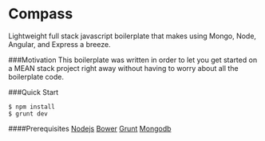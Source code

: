 Compass
=======

Lightweight full stack javascript boilerplate that makes using Mongo, Node, Angular, and Express a breeze.

###Motivation
This boilerplate was written in order to let you get started on a MEAN stack project right away without having to worry about all the boilerplate code. 

###Quick Start
```
$ npm install
$ grunt dev
```

####Prerequisites
[Nodejs](http://nodejs.org/download/)
[Bower](http://bower.io/)
[Grunt](http://gruntjs.com/installing-grunt)
[Mongodb](http://docs.mongodb.org/manual/installation/)
